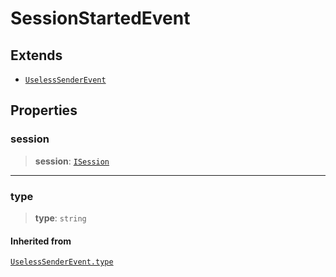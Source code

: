 # SessionStartedEvent

## Extends

- [`UselessSenderEvent`](reference/interfaces/UselessSenderEvent.md)

## Properties

### session

> **session**: [`ISession`](reference/interfaces/ISession.md)

***

### type

> **type**: `string`

#### Inherited from

[`UselessSenderEvent.type`](reference/interfaces/UselessSenderEvent.md#type)
